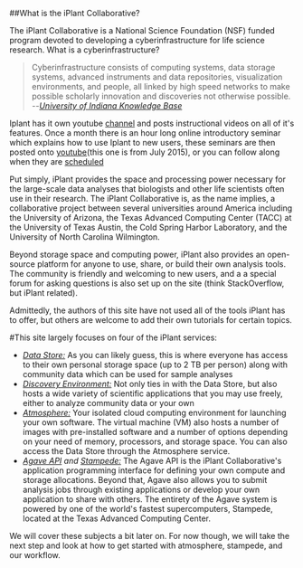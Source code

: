 ##What is the iPlant Collaborative?

The iPlant Collaborative is a National Science Foundation (NSF) funded program devoted to developing a cyberinfrastructure for life science research. 
What is a cyberinfrastructure?

>Cyberinfrastructure consists of computing systems, data storage systems, advanced instruments and data repositories, visualization environments, and people, 
>all linked by high speed networks to make possible scholarly innovation and discoveries
>not otherwise possible.
>--<cite>[University of Indiana Knowledge Base](https://kb.iu.edu/d/auhf)</cite>

Iplant has it own youtube [channel](https://www.youtube.com/user/iPlantCollaborative) and posts instructional videos on all of it's features. Once a month there is an hour long online introductory seminar which explains how to use Iplant to new users, these seminars are then posted onto [youtube](https://www.youtube.com/watch?v=9s5YY2-Mb5E)(this one is from July 2015), or you can follow along when they are [scheduled](http://www.iplantcollaborative.org/blog/events) 

Put simply, iPlant provides the space and processing power necessary for the large-scale data analyses that biologists and other life scientists often use in their research.
The iPlant Collaborative is, as the name implies, a collaborative project between several universities around America including the University of Arizona, 
the Texas Advanced Computing Center (TACC) at the University of Texas Austin, 
the Cold Spring Harbor Laboratory, and the University of North Carolina Wilmington. 

Beyond storage space and computing power, iPlant also provides an open-source platform for anyone to use, share, or build their own analysis tools. The community is friendly and welcoming to new users, and a
a special forum for asking questions is also set up on the site (think StackOverflow, but iPlant related).

Admittedly, the authors of this site have not used all of the tools iPlant has to offer, but others are welcome to add their own tutorials for certain topics.

#This site largely focuses on four of the iPlant services:
*	_[Data Store:](http://www.iplantcollaborative.org/ci/data-store)_ As you can likely guess, this is where everyone has access to their own personal storage space (up to 2 TB per person) along with
community data which can be used for sample analyses 
*	_[Discovery Environment:](http://www.iplantcollaborative.org/ci/discovery-environment)_ Not only ties in with the Data Store, but also hosts a wide variety of scientific applications that you may use freely, either
to analyze community data or your own
*	_[Atmosphere:](http://www.iplantcollaborative.org/ci/atmosphere)_ Your isolated cloud computing environment for launching your own software. The virtual machine (VM) also hosts a number of images with pre-installed
software and a number of options depending on your need of memory, processors, and storage space. You can also access the Data Store through the Atmosphere service.
*	_[Agave API](http://agaveapi.co/) and [Stampede:](https://portal.tacc.utexas.edu/user-guides/stampede)_ The Agave API is the iPlant Collaborative's application programming interface for defining your own compute and
storage allocations. Beyond that, Agave also allows you to submit analysis jobs through existing applications or develop your own application to share with others. The entirety of the Agave system is powered by one of the world's
fastest supercomputers, Stampede, located at the Texas Advanced Computing Center.

We will cover these subjects a bit later on. For now though, we will take the next step and look at how to get started with atmosphere, stampede, and our workflow.
